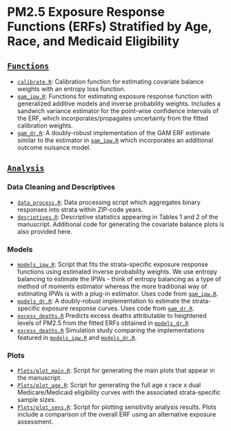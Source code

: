 PM2.5 Exposure Response Functions (ERFs) Stratified by Age, Race, and Medicaid Eligibility
================================================================================

## [`Functions`](https://github.com/kevjosey/erc-strata/tree/main/Functions)

- [`calibrate.R`](https://github.com/kevjosey/erc-strata/tree/main/Functions/calibrate.R): Calibration function for estimating covariate balance weights with an entropy loss function.
- [`gam_ipw.R`](https://github.com/kevjosey/erc-strata/tree/main/Functions/gam_ipw.R): Functions for estimating exposure response function with generalized additive models and inverse probability weights. Includes a sandwich variance estimator for the point-wise confidence intervals of the ERF, which incorporates/propagates uncertainty from the fitted calibration weights.
- [`gam_dr.R`](https://github.com/kevjosey/erc-strata/tree/main/Functions/gam_dr.R):  A doubly-robust implementation of the GAM ERF estimate similar to the estimator in [`gam_ipw.R`](https://github.com/kevjosey/erc-strata/tree/main/Functions/gam_ipw.R) which incorporates an additional outcome nuisance model.

## [`Analysis`](https://github.com/kevjosey/erc-strata/tree/main/Analysis)

### Data Cleaning and Descriptives

- [`data_process.R`](https://github.com/kevjosey/erc-strata/tree/main/Analysis/data_process.R): Data processing script which aggregates binary responses into strata within ZIP-code years.
- [`desriptives.R`](https://github.com/kevjosey/erc-strata/tree/main/Analysis/descriptives.R): Descriptive statistics appearing in Tables 1 and 2 of the manuscript. Additional code for generating the covariate balance plots is also provided here.

### Models

- [`models_ipw.R`](https://github.com/kevjosey/erc-strata/tree/main/Analysis/models_ipw.R): Script that fits the strata-specific exposure response functions using estimated inverse probability weights. We use entropy balancing to estimate the IPWs - think of entropy balancing as a type of method of moments estimator whereas the more traditional way of estimating IPWs is with a plug-in estimator. Uses code from [`gam_ipw.R`](https://github.com/kevjosey/erc-strata/tree/main/Functions/gam_ipw.R).
- [`models_dr.R`](https://github.com/kevjosey/erc-strata/tree/main/Analysis/models_dr.R): A doubly-robust implementation to estimate the strata-specific exposure response curves. Uses code from [`gam_dr.R`](https://github.com/kevjosey/erc-strata/tree/main/Functions/gam_dr.R).
- [`excess_deaths.R`](https://github.com/kevjosey/erc-strata/tree/main/Analysis/excess_deaths.R) Predicts excess deaths attributable to heightened levels of PM2.5 from the fitted ERFs obtained in [`models_dr.R`](https://github.com/kevjosey/erc-strata/tree/main/Analysis/models_dr.R)
- [`excess_deaths.R`](https://github.com/kevjosey/erc-strata/tree/main/Analysis/simulations.R) Simulation study comparing the implementations featured in [`models_ipw.R`](https://github.com/kevjosey/erc-strata/tree/main/Analysis/models_ipw.R) and [`models_dr.R`](https://github.com/kevjosey/erc-strata/tree/main/Analysis/models_dr.R).

### Plots

- [`Plots/plot_main.R`](https://github.com/kevjosey/erc-strata/tree/main/Analysis/Plots/plot_main.R): Script for generating the main plots that appear in the manuscript.
- [`Plots/plot_age.R`](https://github.com/kevjosey/erc-strata/tree/main/Analysis/Plots/plot_age.R): Script for generating the full age x race x dual Medicare/Medicaid eligibility curves with the associated strata-specific sample sizes.
- [`Plots/plot_sens.R`](https://github.com/kevjosey/erc-strata/tree/main/Analysis/Plots/plot_sens.R): Script for plotting sensitivity analysis results. Plots include a comparison of the overall ERF using an alternative exposure assessment.
